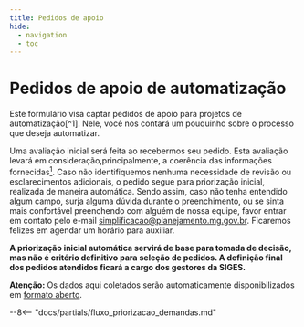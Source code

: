 ```yaml
---
title: Pedidos de apoio
hide:
  - navigation
  - toc
---
```


# Pedidos de apoio de automatização

Este formulário visa captar pedidos de apoio para projetos de automatização[^1].
Nele, você nos contará um pouquinho sobre o processo que deseja automatizar.

Uma avaliação inicial será feita ao recebermos seu pedido.
Esta avaliação levará em consideração,principalmente, a coerência das informações fornecidas[^2].
Caso não identifiquemos nenhuma necessidade de revisão ou esclarecimentos adicionais, o pedido segue para priorização inicial, realizada de maneira automática.
Sendo assim, caso não tenha entendido algum campo, surja alguma dúvida durante o preenchimento, ou se sinta mais confortável preenchendo com alguém de nossa equipe, favor entrar em contato pelo e-mail [simplificacao@planejamento.mg.gov.br](simplificacao@planejamento.mg.gov.br).
Ficaremos felizes em agendar um horário para auxiliar.

**A priorização inicial automática servirá de base para tomada de decisão, mas não é critério definitivo para seleção de pedidos.
A definição final dos pedidos atendidos ficará a cargo dos gestores da SIGES.**

**Atenção:** Os dados aqui coletados serão automaticamente disponibilizados em [formato aberto](https://dados.mg.gov.br/dataset/automatiza-mg).

--8<-- "docs/partials/fluxo_priorizacao_demandas.md"

<iframe data-tally-src="https://tally.so/embed/mYW6Jv?alignLeft=1&hideTitle=1&transparentBackground=1&dynamicHeight=1" loading="lazy" width="100%" height="4068" frameborder="0" marginheight="0" marginwidth="0"></iframe><script>var d=document,w="https://tally.so/widgets/embed.js",v=function(){"undefined"!=typeof Tally?Tally.loadEmbeds():d.querySelectorAll("iframe[data-tally-src]:not([src])").forEach((function(e){e.src=e.dataset.tallySrc}))};if("undefined"!=typeof Tally)v();else if(d.querySelector('script[src="'+w+'"]')==null){var s=d.createElement("script");s.src=w,s.onload=v,s.onerror=v,d.body.appendChild(s);}</script>

--8<-- "docs/partials/prazo_definitivo_resposta_pedido_apoio.md"

[^2]: **Pedidos coerentes serão avaliados em menor tempo**, visto que não exigirão contato com o demandante para maiores exclarecimentos. Neste sentido, pedimos um cuidado especial com os campos "Quantas vezes o processo é executado na periodicidade informada?" (caso a resposta do campo "Qual a periodicidade com a qual o processo é realizado?" for diferente de "Único e/ou passivo"), "Quantos minutos são gastos para executar o processo uma vez?" e "Qual o montante estimado (R$) de aumento da arrecadação na periodicidade informada?" (caso a resposta do campo "O processo automatizado terá impacto na arrecadação do Estado na periodicidade informada?" for diferente de "Não").
